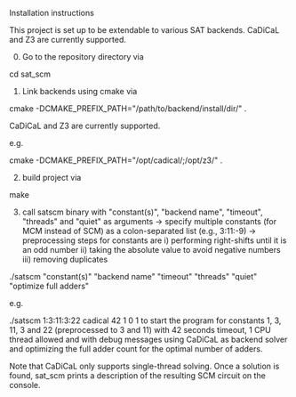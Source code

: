 Installation instructions

This project is set up to be extendable to various SAT backends.
CaDiCaL and Z3 are currently supported.

0) Go to the repository directory via

cd sat_scm

1) Link backends using cmake via

cmake -DCMAKE_PREFIX_PATH="/path/to/backend/install/dir/" .

CaDiCaL and Z3 are currently supported.

e.g.

cmake -DCMAKE_PREFIX_PATH="/opt/cadical/;/opt/z3/" .

2) build project via

make

3) call satscm binary with "constant(s)", "backend name", "timeout", "threads" and "quiet" as arguments
-> specify multiple constants (for MCM instead of SCM) as a colon-separated list (e.g., 3:11:-9)
-> preprocessing steps for constants are
  i) performing right-shifts until it is an odd number
  ii) taking the absolute value to avoid negative numbers
  iii) removing duplicates

./satscm "constant(s)" "backend name" "timeout" "threads" "quiet" "optimize full adders"

e.g.

./satscm 1:3:11:3:22 cadical 42 1 0 1
to start the program for constants 1, 3, 11, 3 and 22 (preprocessed to 3 and 11) with 42 seconds timeout, 1 CPU thread allowed and with debug messages using CaDiCaL as backend solver and optimizing the full adder count for the optimal number of adders.

Note that CaDiCaL only supports single-thread solving.
Once a solution is found, sat_scm prints a description of the resulting SCM circuit on the console.
